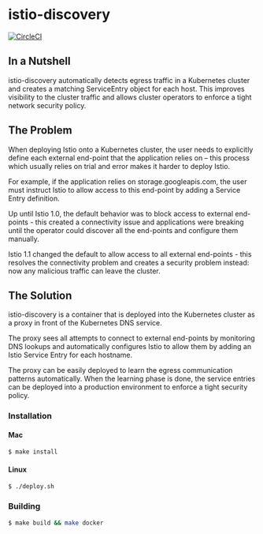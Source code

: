 # istio-discovery

[![CircleCI](https://circleci.com/gh/Tufin/istio-discovery.svg?style=svg)](https://circleci.com/gh/Tufin/istio-discovery)

## In a Nutshell 

istio-discovery automatically detects egress traffic in a Kubernetes cluster and creates a matching ServiceEntry object for each host. This improves visibility to the cluster traffic and allows cluster operators to enforce a tight network security policy.

## The Problem 

When deploying Istio onto a Kubernetes cluster, the user needs to explicitly define each external end-point that the application relies on – this process which usually relies on trial and error makes it harder to deploy Istio.  

For example, if the application relies on storage.googleapis.com, the user must instruct Istio to allow access to this end-point by adding a Service Entry definition. 

Up until Istio 1.0, the default behavior was to block access to external end-points - this created a connectivity issue and applications were breaking until the operator could discover all the end-points and configure them manually. 

Istio 1.1 changed the default to allow access to all external end-points - this resolves the connectivity problem and creates a security problem instead: now any malicious traffic can leave the cluster. 

## The Solution 

istio-discovery is a container that is deployed into the Kubernetes cluster as a proxy in front of the Kubernetes DNS service. 

The proxy sees all attempts to connect to external end-points by monitoring DNS lookups and automatically configures Istio to allow them by adding an Istio Service Entry for each hostname. 

The proxy can be easily deployed to learn the egress communication patterns automatically. When the learning phase is done, the service entries can be deployed into a production environment to enforce a tight security policy. 

### Installation
#### Mac
```sh
$ make install
```
#### Linux
```sh
$ ./deploy.sh
```

### Building
```sh
$ make build && make docker
```
